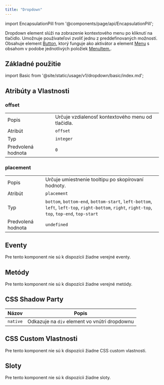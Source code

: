 ```yaml
---
title: "Dropdown"
---
```


<head>
  <title>Dropdown: WebJET Element pre zobrazenie kontextového menu</title>
  <meta name="description" content="Dropdown element slúži na zobrazenie kontextového menu po kliknutí. Menu möže obsahovať aj ikony." />
</head>

import EncapsulationPill from '@components/page/api/EncapsulationPill';

<EncapsulationPill type="shadow" />

Dropdown element slúži na zobrazenie kontextového menu po kliknutí na tlačidlo. Umožnuje používateľovi zvoliť jednu z preddefinovaných možností. Obsahuje element [Button](./button), ktorý funguje ako aktivátor a element [Menu](./menu) s obsahom v podobe jednotlivých položiek [MenuItem.](./menu-item). 


## Základné použitie

<div className="xlarge">

import Basic from '@site/static/usage/v1/dropdown/basic/index.md';

<Basic size="large"/>

</div>

## Atribúty a Vlastnosti

### offset

|  |  |
| --- | --- |
| Popis | Určuje vzdialenosť kontextového menu od tlačidla. |
| Atribút | `offset` |
| Typ | `integer` |
| Predvolená hodnota | `0` |

### placement

|  |  |
| --- | --- |
| Popis | Určuje umiestnenie tooltipu po skopírovaní hodnoty. |
| Atribút | `placement` |
| Typ | `bottom`, `bottom-end`, `bottom-start`, `left-bottom`, `left`, `left-top`, `right-bottom`, `right`, `right-top`, `top`, `top-end`, `top-start` |
| Predvolená hodnota | `undefined` |

## Eventy

Pre tento komponent nie sú k dispozícii žiadne verejné eventy.

## Metódy

Pre tento komponent nie sú k dispozícii žiadne verejné metódy.

## CSS Shadow Party

| Názov                           | Popis                    |
|---------------------------------|--------------------------|
| `native`                        | Odkazuje na `div` element vo vnútri dropdownu |

## CSS Custom Vlastnosti

Pre tento komponent nie sú k dispozícii žiadne CSS custom vlastnosti.

## Sloty

Pre tento komponent nie sú k dispozícii žiadne sloty.
